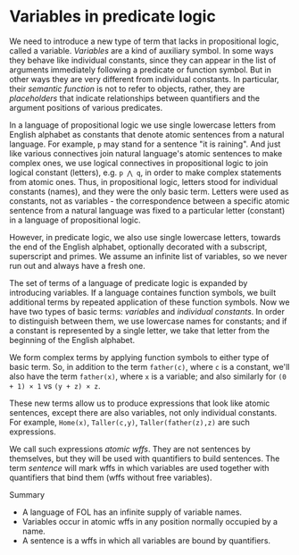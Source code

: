 # Variables in predicate logic

We need to introduce a new type of term that lacks in propositional logic, called a variable. *Variables* are a kind of auxiliary symbol. In some ways they behave like individual constants, since they can appear in the list of arguments immediately following a predicate or function symbol. But in other ways they are very different from individual constants. In particular, their *semantic function* is not to refer to objects, rather, they are *placeholders* that indicate relationships between quantifiers and the argument positions of various predicates.

In a language of propositional logic we use single lowercase letters from English alphabet as constants that denote atomic sentences from a natural language. For example, `p` may stand for a sentence "it is raining". And just like various connectives join natural language's atomic sentences to make complex ones, we use logical connectives in propositional logic to join logical constant (letters), e.g. `p ⋀ q`, in order to make complex statements from atomic ones. Thus, in propositional logic, letters stood for individual constants (names), and they were the only basic term. Letters were used as constants, not as variables - the correspondence between a specific atomic sentence from a natural language was fixed to a particular letter (constant) in a language of propositional logic.

However, in predicate logic, we also use single lowercase letters, towards the end of the English alphabet, optionally decorated with a subscript, superscript and primes. We assume an infinite list of variables, so we never run out and always have a fresh one.

The set of terms of a language of predicate logic is expanded by introducing variables. If a language containes function symbols, we built additional terms by repeated application of these function symbols. Now we have two types of basic terms: *variables* and *individual constants*. In order to distinguish between them, we use lowercase names for constants; and if a constant is represented by a single letter, we take that letter from the beginning of the English alphabet.

We form complex terms by applying function symbols to either type of basic term. So, in addition to the term `father(c)`, where `c` is a constant, we'll also have the term `father(x)`, where `x` is a variable; and also similarly for `(0 + 1) × 1` vs `(y + z) × z`.

These new terms allow us to produce expressions that look like atomic sentences, except there are also variables, not only individual constants. For example, `Home(x)`, `Taller(c,y)`, `Taller(father(z),z)` are such expressions.

We call such expressions *atomic wffs*. They are not sentences by themselves, but they will be used with quantifiers to build sentences. The term *sentence* will mark wffs in which variables are used together with quantifiers that bind them (wffs without free variables).

Summary
* A language of FOL has an infinite supply of variable names.
* Variables occur in atomic wffs in any position normally occupied by a name.
* A sentence is a wffs in which all variables are bound by quantifiers.
